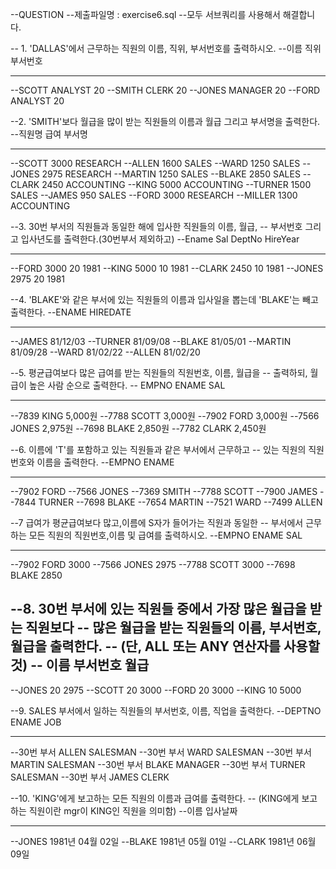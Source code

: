 --QUESTION
--제출파일명 : exercise6.sql
--모두 서브쿼리를 사용해서 해결합니다.

-- 1. 'DALLAS'에서 근무하는 직원의 이름, 직위, 부서번호를 출력하시오.
--이름         직위         부서번호              
---------- --------- ----------
--SCOTT	   ANALYST	20
--SMITH	   CLERK		20
--JONES	   MANAGER	20
--FORD	   ANALYST	20


--2. 'SMITH'보다 월급을 많이 받는 직원들의 이름과 월급 그리고 부서명을 출력한다.
--직원명               급여             부서명         
---------- ---------- ------------
--SCOTT		3000	RESEARCH
--ALLEN		1600	SALES
--WARD		1250	SALES
--JONES		2975	RESEARCH
--MARTIN	1250	SALES
--BLAKE		2850	SALES
--CLARK		2450	ACCOUNTING
--KING		5000	ACCOUNTING
--TURNER	1500	SALES
--JAMES		950	SALES
--FORD		3000	RESEARCH
--MILLER		1300	ACCOUNTING



--3. 30번 부서의 직원들과 동일한 해에 입사한 직원들의 이름, 월급, 
--   부서번호 그리고 입사년도를 출력한다.(30번부서 제외하고)
--Ename        Sal            DeptNo         HireYear
---------- ---------- ---------- ----------
--FORD	   3000	       20		1981
--KING	   5000	       10		1981
--CLARK	   2450	       10		1981
--JONES	   2975	       20		1981

--4. 'BLAKE'와 같은 부서에 있는 직원들의 이름과 입사일을 뽑는데 'BLAKE'는 빼고 출력한다. 
--ENAME      HIREDATE
---------- --------
--JAMES	     81/12/03
--TURNER     81/09/08
--BLAKE	     81/05/01
--MARTIN     81/09/28
--WARD	     81/02/22
--ALLEN	     81/02/20

--5. 평균급여보다 많은 급여를 받는 직원들의 직원번호, 이름, 월급을
-- 출력하되, 월급이 높은 사람 순으로 출력한다.
--  EMPNO ENAME    SAL
---------- ------ ----------
--7839	KING	5,000원
--7788	SCOTT	3,000원
--7902	FORD	3,000원
--7566	JONES	2,975원
--7698	BLAKE	2,850원
--7782	CLARK	2,450원


--6. 이름에 'T'를 포함하고 있는 직원들과 같은 부서에서 근무하고
--   있는 직원의 직원번호와 이름을 출력한다.
--EMPNO ENAME     
---------- ----------
--7902	FORD
--7566	JONES
--7369	SMITH
--7788	SCOTT
--7900	JAMES
--7844	TURNER
--7698	BLAKE
--7654	MARTIN
--7521	WARD
--7499	ALLEN  

--7 급여가 평균급여보다 많고,이름에 S자가 들어가는 직원과 동일한
--  부서에서 근무하는 모든 직원의 직원번호,이름 및 급여를 출력하시오.
--EMPNO      ENAME      SAL
----------  --------  -------
--7902	     FORD	      3000
--7566	     JONES      2975
--7788	     SCOTT      3000
--7698	     BLAKE      2850


--8. 30번 부서에 있는 직원들 중에서 가장 많은 월급을 받는 직원보다
--   많은 월급을 받는 직원들의 이름, 부서번호, 월급을 출력한다. 
--   (단, ALL 또는 ANY 연산자를 사용할 것)
--  이름    부서번호   월급
--------------------------------
--JONES	20	2975
--SCOTT	20	3000
--FORD	20	3000
--KING	10	5000

--9. SALES 부서에서 일하는 직원들의 부서번호, 이름, 직업을 출력한다.
--DEPTNO    ENAME       JOB      
---------- ---------- ---------
--30번 부서  ALLEN	       SALESMAN
--30번 부서  WARD	       SALESMAN
--30번 부서  MARTIN      SALESMAN
--30번 부서  BLAKE	       MANAGER
--30번 부서  TURNER      SALESMAN
--30번 부서  JAMES	       CLERK


--10. 'KING'에게 보고하는 모든 직원의 이름과 급여를 출력한다. 
--     (KING에게 보고하는 직원이란 mgr이 KING인 직원을 의미함) 
--이름         입사날짜
---------- ----------
--JONES	   1981년 04월 02일
--BLAKE	   1981년 05월 01일
--CLARK	   1981년 06월 09일